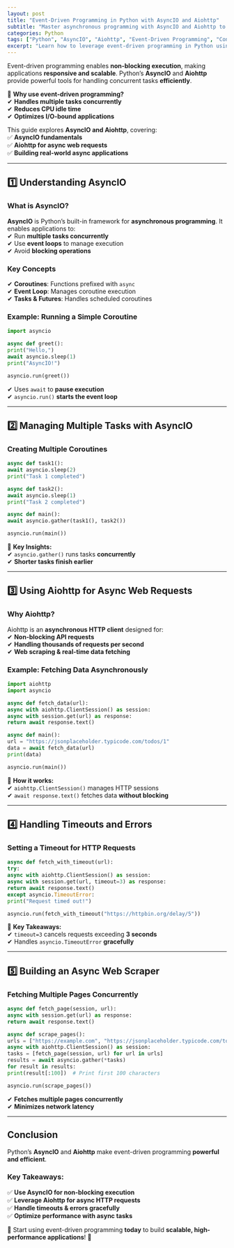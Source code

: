 ```yaml
---
layout: post
title: "Event-Driven Programming in Python with AsyncIO and Aiohttp"
subtitle: "Master asynchronous programming with AsyncIO and Aiohttp to build high-performance Python applications"
categories: Python
tags: ["Python", "AsyncIO", "Aiohttp", "Event-Driven Programming", "Concurrency", "Networking"]
excerpt: "Learn how to leverage event-driven programming in Python using AsyncIO and Aiohttp to build scalable and high-performance applications."
---
```




Event-driven programming enables **non-blocking execution**, making applications **responsive and scalable**. Python’s **AsyncIO** and **Aiohttp** provide powerful tools for handling concurrent tasks **efficiently**.

🔹 **Why use event-driven programming?**  
✔ **Handles multiple tasks concurrently**  
✔ **Reduces CPU idle time**  
✔ **Optimizes I/O-bound applications**

This guide explores **AsyncIO and Aiohttp**, covering:  
✅ **AsyncIO fundamentals**  
✅ **Aiohttp for async web requests**  
✅ **Building real-world async applications**

---

## 1️⃣ Understanding AsyncIO

### **What is AsyncIO?**

**AsyncIO** is Python’s built-in framework for **asynchronous programming**. It enables applications to:  
✔ Run **multiple tasks concurrently**  
✔ Use **event loops** to manage execution  
✔ Avoid **blocking operations**

### **Key Concepts**

✔ **Coroutines**: Functions prefixed with `async`  
✔ **Event Loop**: Manages coroutine execution  
✔ **Tasks & Futures**: Handles scheduled coroutines

### **Example: Running a Simple Coroutine**

```python
import asyncio

async def greet():  
print("Hello,")  
await asyncio.sleep(1)  
print("AsyncIO!")

asyncio.run(greet())  
```

✔ Uses `await` to **pause execution**  
✔ `asyncio.run()` **starts the event loop**

---

## 2️⃣ Managing Multiple Tasks with AsyncIO

### **Creating Multiple Coroutines**

```python
async def task1():  
await asyncio.sleep(2)  
print("Task 1 completed")

async def task2():  
await asyncio.sleep(1)  
print("Task 2 completed")

async def main():  
await asyncio.gather(task1(), task2())

asyncio.run(main())  
```

🔹 **Key Insights:**  
✔ `asyncio.gather()` runs tasks **concurrently**  
✔ **Shorter tasks finish earlier**

---

## 3️⃣ Using Aiohttp for Async Web Requests

### **Why Aiohttp?**

Aiohttp is an **asynchronous HTTP client** designed for:  
✔ **Non-blocking API requests**  
✔ **Handling thousands of requests per second**  
✔ **Web scraping & real-time data fetching**

### **Example: Fetching Data Asynchronously**

```python
import aiohttp  
import asyncio

async def fetch_data(url):  
async with aiohttp.ClientSession() as session:  
async with session.get(url) as response:  
return await response.text()

async def main():  
url = "https://jsonplaceholder.typicode.com/todos/1"  
data = await fetch_data(url)  
print(data)

asyncio.run(main())  
```

🔹 **How it works:**  
✔ `aiohttp.ClientSession()` manages HTTP sessions  
✔ `await response.text()` fetches data **without blocking**

---

## 4️⃣ Handling Timeouts and Errors

### **Setting a Timeout for HTTP Requests**

```python
async def fetch_with_timeout(url):  
try:  
async with aiohttp.ClientSession() as session:  
async with session.get(url, timeout=3) as response:  
return await response.text()  
except asyncio.TimeoutError:  
print("Request timed out!")

asyncio.run(fetch_with_timeout("https://httpbin.org/delay/5"))  
```

🔹 **Key Takeaways:**  
✔ `timeout=3` cancels requests exceeding **3 seconds**  
✔ Handles `asyncio.TimeoutError` **gracefully**

---

## 5️⃣ Building an Async Web Scraper

### **Fetching Multiple Pages Concurrently**

```python
async def fetch_page(session, url):  
async with session.get(url) as response:  
return await response.text()

async def scrape_pages():  
urls = ["https://example.com", "https://jsonplaceholder.typicode.com/todos/1"] 
async with aiohttp.ClientSession() as session:  
tasks = [fetch_page(session, url) for url in urls]  
results = await asyncio.gather(*tasks)  
for result in results:  
print(result[:100])  # Print first 100 characters

asyncio.run(scrape_pages())  
```

✔ **Fetches multiple pages concurrently**  
✔ **Minimizes network latency**

---

## Conclusion

Python’s **AsyncIO** and **Aiohttp** make event-driven programming **powerful and efficient**.

### **Key Takeaways:**
✅ **Use AsyncIO for non-blocking execution**  
✅ **Leverage Aiohttp for async HTTP requests**  
✅ **Handle timeouts & errors gracefully**  
✅ **Optimize performance with async tasks**

📌 Start using event-driven programming **today** to build **scalable, high-performance applications**! 🚀

